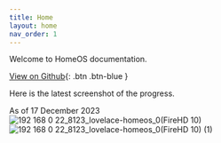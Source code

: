 ```yaml
---
title: Home
layout: home
nav_order: 1
---
```


Welcome to HomeOS documentation. 


[View on Github](https://github.com/avenger11/HomeOS){: .btn .btn-blue }


Here is the latest screenshot of the progress.

As of 17 December 2023
![192 168 0 22_8123_lovelace-homeos_0(FireHD 10)](https://github.com/avenger11/HomeOS-doc/assets/37946892/198e0f2f-d767-44b1-822e-9496be39a2fd)
![192 168 0 22_8123_lovelace-homeos_0(FireHD 10) (1)](https://github.com/avenger11/HomeOS-doc/assets/37946892/e29df12f-c0b5-414d-aaf9-7ba2d789ae45)
